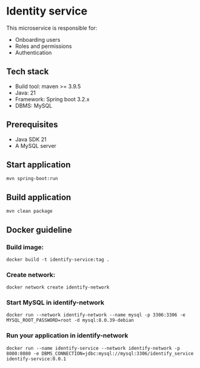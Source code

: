 # Identity service
This microservice is responsible for:
* Onboarding users
* Roles and permissions
* Authentication

## Tech stack
* Build tool: maven >= 3.9.5
* Java: 21
* Framework: Spring boot 3.2.x
* DBMS: MySQL

## Prerequisites
* Java SDK 21
* A MySQL server

## Start application
`mvn spring-boot:run`

## Build application
`mvn clean package`

## Docker guideline
### Build image:
`docker build -t identify-service:tag .`
### Create network:
`docker network create identify-network`
### Start MySQL in identify-network
`docker run --network identify-network --name mysql -p 3306:3306 -e MYSQL_ROOT_PASSWORD=root -d mysql:8.0.39-debian`
### Run your application in identify-network
`docker run --name identify-service --network identify-network -p 8080:8080 -e DBMS_CONNECTION=jdbc:mysql://mysql:3306/identify_service identify-service:0.0.1`
